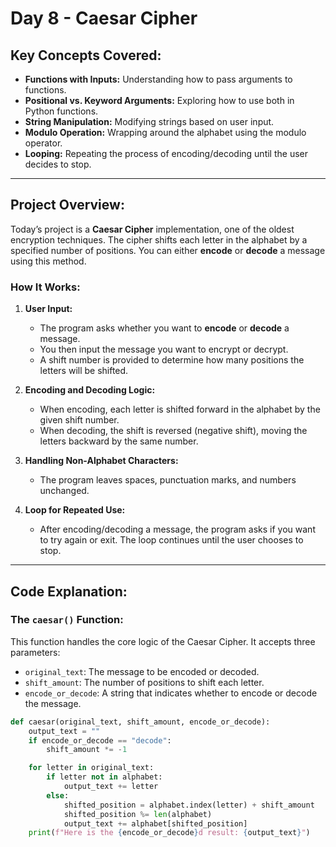 # Day 8 - Caesar Cipher

## Key Concepts Covered:
- **Functions with Inputs:** Understanding how to pass arguments to functions.
- **Positional vs. Keyword Arguments:** Exploring how to use both in Python functions.
- **String Manipulation:** Modifying strings based on user input.
- **Modulo Operation:** Wrapping around the alphabet using the modulo operator.
- **Looping:** Repeating the process of encoding/decoding until the user decides to stop.

---

## Project Overview:
Today’s project is a **Caesar Cipher** implementation, one of the oldest encryption techniques. The cipher shifts each letter in the alphabet by a specified number of positions. You can either **encode** or **decode** a message using this method.

### How It Works:
1. **User Input:**
   - The program asks whether you want to **encode** or **decode** a message.
   - You then input the message you want to encrypt or decrypt.
   - A shift number is provided to determine how many positions the letters will be shifted.

2. **Encoding and Decoding Logic:**
   - When encoding, each letter is shifted forward in the alphabet by the given shift number.
   - When decoding, the shift is reversed (negative shift), moving the letters backward by the same number.

3. **Handling Non-Alphabet Characters:**
   - The program leaves spaces, punctuation marks, and numbers unchanged.

4. **Loop for Repeated Use:**
   - After encoding/decoding a message, the program asks if you want to try again or exit. The loop continues until the user chooses to stop.

---

## Code Explanation:

### The `caesar()` Function:
This function handles the core logic of the Caesar Cipher. It accepts three parameters:
- `original_text`: The message to be encoded or decoded.
- `shift_amount`: The number of positions to shift each letter.
- `encode_or_decode`: A string that indicates whether to encode or decode the message.

```python
def caesar(original_text, shift_amount, encode_or_decode):
    output_text = ""
    if encode_or_decode == "decode":
        shift_amount *= -1

    for letter in original_text:
        if letter not in alphabet:
            output_text += letter
        else:
            shifted_position = alphabet.index(letter) + shift_amount
            shifted_position %= len(alphabet)
            output_text += alphabet[shifted_position]
    print(f"Here is the {encode_or_decode}d result: {output_text}")
